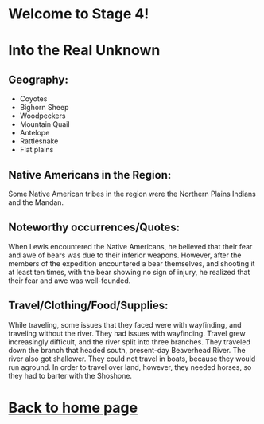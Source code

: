 # Welcome to Stage 4!


# Into the Real Unknown
## Geography:
- Coyotes
- Bighorn Sheep
- Woodpeckers
- Mountain Quail
- Antelope
- Rattlesnake
- Flat plains

## Native Americans in the Region:
Some Native American tribes in the region were the Northern Plains Indians and the Mandan.

## Noteworthy occurrences/Quotes:
When Lewis encountered the Native Americans, he believed that their fear and awe of bears was due to their inferior weapons. However, after the members of the expedition encountered a bear themselves, and shooting it at least ten times, with the bear showing no sign of injury, he realized that their fear and awe was well-founded.

## Travel/Clothing/Food/Supplies:
While traveling, some issues that they faced were with wayfinding, and traveling without the river. They had issues with wayfinding. Travel grew increasingly difficult, and the river split into three branches. They traveled down the branch that headed south, present-day Beaverhead River. The river also got shallower. They could not travel in boats, because they would run aground. In order to travel over land, however, they needed horses, so they had to barter with the Shoshone.

# [Back to home page](README.md)
